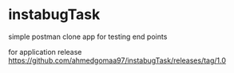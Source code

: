 # instabugTask

simple postman clone app for testing end points
 
for application release https://github.com/ahmedgomaa97/instabugTask/releases/tag/1.0
